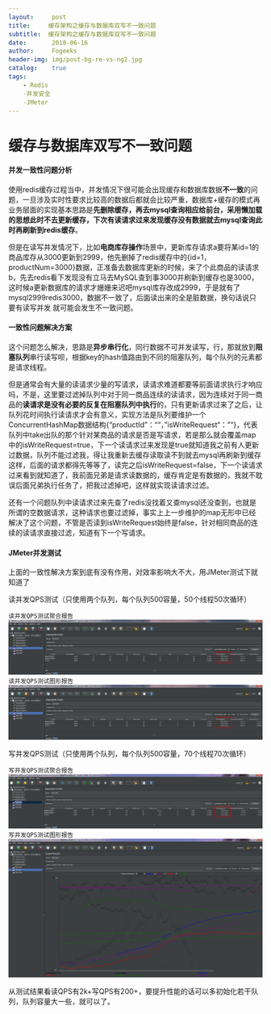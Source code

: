 ```yaml
---
layout:     post
title:     缓存架构之缓存与数据库双写不一致问题 
subtitle:  缓存架构之缓存与数据库双写不一致问题 
date:       2018-06-16
author:     Fogeeks
header-img: img/post-bg-re-vs-ng2.jpg
catalog:    true
tags:
    - Redis
    -并发安全
    -JMeter
---
```


# 缓存与数据库双写不一致问题 

#### 并发一致性问题分析
使用redis缓存过程当中，并发情况下很可能会出现缓存和数据库数据**不一致**的问题，一旦涉及实时性要求比较高的数据后都就会比较严重，数据库+缓存的模式再业务层面的实现基本思路是**先删除缓存，再去mysql查询相应给前台，采用懒加载的思想此时不去更新缓存，下次有读请求过来发现缓存没有数据就去mysql查询此时再刷新到redis缓存**。

但是在读写并发情况下，比如**电商库存操作**场景中，更新库存请求a要将某id=1的商品库存从3000更新到2999，他先删掉了redis缓存中的{id=1，productNum=3000}数据，正准备去数据库更新的时候，来了个此商品的读请求b，先去redis看下发现没有立马去MySQL查到事3000并刷新到缓存也是3000，这时候a更新数据库的请求才姗姗来迟吧mysql库存改成2999，于是就有了mysql2999redis3000，数据不一致了，后面读出来的全是脏数据，换句话说只要有读写并发
就可能会发生不一致问题。

#### 一致性问题解决方案
 
这个问题怎么解决，思路是**异步串行化**，同行数据不可并发读写，行，那就放到**阻塞队列**串行读写呗，根据key的hash值路由到不同的阻塞队列，每个队列的元素都是请求线程。

但是通常会有大量的读请求少量的写请求，读请求难道都要等前面请求执行才响应吗，不是，这里要过滤掉队列中对于同一商品连续的读请求，因为连续对于同一商品的**读请求是没有必要的反复在阻塞队列中执行**的，只有更新请求过来了之后，让队列花时间执行读请求才会有意义，实现方法是队列要维护一个ConcurrentHashMap数据结构{“productId”：““，”isWriteRequest“：”“}，代表队列中take出队的那个针对某商品的请求是否是写请求，若是那么就会覆盖map中的isWriteRequest=true，下一个读请求过来发现是true就知道我之前有人更新过数据，队列不能过滤我，得让我重新去缓存读取读不到就去mysql再刷新到缓存这样，后面的请求都得先等等了，读完之后isWriteRequest=false，下一个读请求过来看到就知道了，我前面兄弟是请求读数据的，缓存肯定是有数据的，我就不耽误后面兄弟执行任务了，把我过滤掉吧，这样就实现读请求过滤。

还有一个问题队列中读请求过来先查了redis没找着又查mysql还没查到，也就是所谓的空数据请求，这种请求也要过滤掉，事实上上一步维护的map无形中已经解决了这个问题，不管是否读到isWriteRequest始终是false，针对相同商品的连续的读请求直接过滤，知道有下一个写请求。

#### JMeter并发测试
上面的一致性解决方案到底有没有作用，对效率影响大不大，用JMeter测试下就知道了

读并发QPS测试（只使用两个队列，每个队列500容量，50个线程50次循环）

`读并发QPS测试聚合报告`
![读并发QPS测试聚合报告](https://github.com/forgeekscn/forgeekscn.github.io/blob/master/img/20180703-1.png?raw=true)
`读并发QPS测试图形报告`
![读并发QPS测试图形报告](https://github.com/forgeekscn/forgeekscn.github.io/blob/master/img/20180703-1.png?raw=true)
 
写并发QPS测试（只使用两个队列，每个队列500容量，70个线程70次循环）

`写并发QPS测试聚合报告`
![写并发QPS测试聚合报告](https://github.com/forgeekscn/forgeekscn.github.io/blob/master/img/20180703-3.png?raw=true)
`写并发QPS测试图形报告`
![写并发QPS测试图形报告](https://github.com/forgeekscn/forgeekscn.github.io/blob/master/img/20180703-4.png?raw=true)

从测试结果看读QPS有2k+写QPS有200+，要提升性能的话可以多初始化若干队列，队列容量大一些，就可以了。















